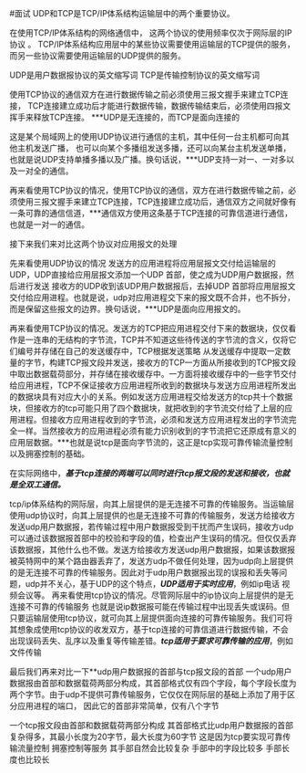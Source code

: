 #面试 
UDP和TCP是TCP/IP体系结构运输层中的两个重要协议。

在使用TCP/IP体系结构的网络通信中， 这两个协议的使用频率仅次于网际层的IP协议 。 TCP/IP体系结构应用层中的某些协议需要使用运输层的TCP提供的服务， 而另一些协议需要使用运输层的UDP提供的服务。

UDP是用户数据报协议的英文缩写词
TCP是传输控制协议的英文缩写词

使用TCP协议的通信双方在进行数据传输之前必须使用三报文握手来建立TCP连接， TCP连接建立成功后才能进行数据传输，数据传输结束后，必须使用四报文挥手来释放TCP连接。
***UDP是无连接的，而TCP是面向连接的

这是某个局域网上的使用UDP协议进行通信的主机，其中任何一台主机都可向其他主机发送广播， 也可以向某个多播组发送多播，还可以向某台主机发送单播，也就是说UDP支持单播多播以及广播。换句话说，***UDP支持一对一、一对多以及一对全的通信。

再来看使用TCP协议的情况，使用TCP协议的通信，双方在进行数据传输之前，必须使用三报文握手来建立TCP连接，TCP连接建立成功后，通信双方之间就好像有一条可靠的通信信道，***通信双方使用这条基于TCP连接的可靠信道进行通信，也就是一对一的通信。

接下来我们来对比这两个协议对应用报文的处理

先来看使用UDP协议的情况
发送方的应用进程将应用层报文交付给运输层的UDP，UDP直接给应用层报文添加一个UDP 首部，使之成为UDP用户数据报，然后进行发送 接收方的UDP收到该UDP用户数据报后，去掉UDP 首部将应用层报文交付给应用进程。也就是说，udp对应用进程交下来的报文既不合并，也不拆分，而是保留这些报文的边界。换句话说，***UDP是面向应用报文的。

再来看使用TCP协议的情况。发送方的TCP把应用进程交付下来的数据块，仅仅看作是一连串的无结构的字节流，TCP并不知道这些待传送的字节流的含义，仅将它们编号并存储在自己的发送缓存中，TCP根据发送策略
从发送缓存中提取一定数量的字节，构建TCP报文段并发送，接收方的TCP一方面从所接收到的TCP报文段中取出数据载荷部分，并存储在接收缓存中。一方面将接收缓存中的一些字节交付给应用进程，TCP不保证接收方应用进程所收到的数据块与发送方应用进程所发出的数据块具有对应大小的关系。例如发送方应用进程交给发送方的tcp共十个数据块，但接收方的tcp可能只用了四个数据块，就把收到的字节流交付给了上层的应用进程。但接收方应用进程收到的字节流，必须和发送方应用进程发出的字节流完全一样。当然接收方的应用进程必须有能力识别收到的字节流把它还原成有意义的应用层数据。***也就是说tcp是面向字节流的，这正是tcp实现可靠传输流量控制以及拥塞控制的基础。

在实际网络中，***基于tcp连接的两端可以同时进行tcp报文段的发送和接收，也就是全双工通信。***

tcp/ip体系结构的网际层，向其上层提供的是无连接不可靠的传输服务。当运输层使用udp协议时，向其上层提供的也是无连接不可靠的传输服务，发送方给接收方发送udp用户数据报，若传输过程中用户数据报受到干扰而产生误码，接收方udp可以通过该数据报首部中的校验和字段的值，检查出产生误码的情况。但仅仅丢弃该数据报，其他什么也不做。发送方给接收方发送udp用户数据报，如果该数据报被英特网中的某个路由器丢弃了，发送方udp不做任何处理，因为udp向上层提供的是无连接不可靠的传输服务。因此对于udp用户数据报出现的误报和丢失等问题，udp并不关心，基于UDP的这个特点，***UDP适用于实时应用***，例如ip电话 视频会议等。
再来看使用tcp协议的情况。尽管网际层中的ip协议向上层提供的是无连接不可靠的传输服务 也就是说ip数据报可能在传输过程中出现丢失或误码。但只要运输层使用tcp协议，就可向其上层提供面向连接的可靠传输服务。我们可将其想象成使用tcp协议的收发双方，基于tcp连接的可靠信道进行数据传输，不会出现误码丢失、乱序以及重复等传输差错。***tcp适用于要求可靠传输的应用***，例如文件传输

最后我们再来对比一下**udp用户数据报的首部与tcp报文段的首部
一个udp用户数据报由首部和数据载荷两部分构成，其首部格式仅有四个字段，每个字段长度为两个字节。由于udp不提供可靠传输服务，它仅仅在网际层的基础上添加了用于区分应用进程的端口， 因此它的首部非常简单，仅有八个字节

一个tcp报文段由首部和数据载荷两部分构成
其首部格式比udp用户数据报的首部复杂得多，其最小长度为20字节，最大长度为60字节
这是因为tcp要实现可靠传输流量控制
拥塞控制等服务
其手部自然会比较复杂
手部中的字段比较多
手部长度也比较长
